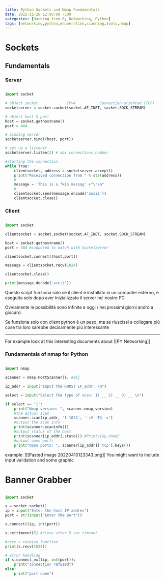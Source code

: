 ```yaml
---
title: Python Sockets and Nmap Fundamentals
date: 2022-11-26 12:00:00 -500
categories: [Hacking from 0, Networking, Python]
tags: [networking,python,enumeration,scanning,tools,nmap]
--- 
```


# Sockets
## Fundamentals
### Server
```python

import socket 

# object socket             IPv4           Connection-oriented (TCP)
socketserver = socket.socket(socket.AF_INET, socket.SOCK_STREAM)

# object host & port
host = socket.gethostname()
port = 444

# binding server
socketserver.bind((host, port))

# set up a listener 
socketserver.listen(3) # max connections number

#starting the connection
while True:
	clientsocket, address = socketserver.accept() 
	print("Received connection from " % str(address))
	# 
	message = 'This is a fkin messag' +"\r\n"
	# 
	clientsocket.send(message.encode('ascii'))
	clientsocket.close()


```

### Client
```python

import socket

clientsocket = socket.socket(socket.AF_INET, socket.SOCK_STREAM)

host = socket.gethostname()
port = 444 #supposed to match with SocketServer

clientsocket.connect((host,port))

message = clientsocket.recv(1024) 

clientsocket.close()

print(message.decode('ascii'))

```

Questo script funziona solo se il client è installato in un computer esterno, e eseguito solo dopo aver inizializzato il server nel nostro PC

Ovviamente le possibilità sono infinite e oggi / nei prossimi giorni andrò a giocarci 

Se funziona solo con client python è un peso, ma se riuscissi a collegare più cose tra loro sarebbe decisamente più interessante

---

For example look at this interesting documents about [[PY Networking]]



### Fundamentals of nmap for Python
```python

import nmap

scanner = nmap.PortScanner(). #obj

ip_addr = input("Input the RHOST IP_addr: \n")

select = input("Select the type of scan: 1) __ 2) __ 3) __ \n")

if select == '1':
	print("Nmap version: ", scanner.nmap_version)
	#the actual scan
	scanner.scan(ip_addr, '1-1024', '-sV -T4 -v')
	#output the scan info
	print(scanner.scaninfo())
	#output status of the host
	print(scanner[ip_addr].state()) #Prints{up,down}
	#output open ports
	print("Open ports: ", scanner[ip_addr]['tcp'].keys())

```
example:
![[Pasted image 20220410123343.png]]
You might want to include input validation and some graphic 


# Banner Grabber
```python

import socket

s = socket.socket()
ip = input("Enter the host IP addres")
port = str(input("Enter the port"))

s.connect((ip, int(port))

s.settimeout(5) #close after 5 sec timeout

#recv = receive function 
print(s.recv(1024))

# Error handling
if s.connect_ex((ip, int(port)):
	print("connection refused")
else:
	print("port open")
```
